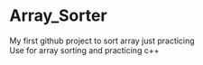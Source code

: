 # Array_Sorter
My first github project to sort array just practicing\
Use for array sorting and practicing c++

